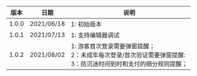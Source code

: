 |  版本   |  日期  |  说明 |
|  ----  | ----  |   ----  |
| 1.0.0  | 2021/06/18 | 1: 初始版本  |
| 1.0.1  | 2021/07/13 | 1:  支持编辑器调试   |
| 1.0.2  | 2021/08/02 | 1: 游客首次登录需要弹窗提醒；<br/>2：未成年每次登录/首次验证需要弹窗提醒:<br/>3：防沉迷时间到时和支付的细分规则提醒；  |

